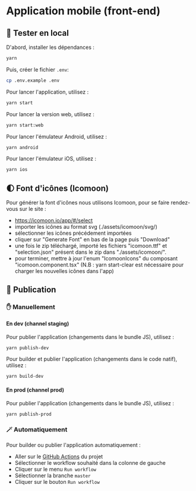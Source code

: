 # Application mobile (front-end)

## 🔨 Tester en local

D'abord, installer les dépendances :
```bash
yarn
```

Puis, créer le fichier `.env`:
```bash
cp .env.example .env
```

Pour lancer l'application, utilisez :
```bash
yarn start
```

Pour lancer la version web, utilisez :
```bash
yarn start:web
```

Pour lancer l'émulateur Android, utilisez :
```bash
yarn android
```

Pour lancer l'émulateur iOS, utilisez :
```bash
yarn ios
```

## 🌓 Font d'icônes (Icomoon)

Pour générer la font d'icônes nous utilisons Icomoon, pour se faire rendez-vous sur le site :
- https://icomoon.io/app/#/select  
- importer les icônes au format svg (./assets/icomoon/svg/)
- sélectionner les icônes précédement importées
- cliquer sur "Generate Font" en bas de la page puis "Download"
- une fois le zip téléchargé, importé les fichiers "icomoon.ttf" et "selection.json" présent dans le zip dans "./assets/icomoon/".
- pour terminer, mettre à jour l'enum "IcomoonIcons" du composant "icomoon.component.tsx"
(N.B : yarn start-clear est nécessaire pour charger les nouvelles icônes dans l'app)


## 🚀 Publication

### ✋ Manuellement

#### En dev (channel staging)

Pour publier l'application (changements dans le bundle JS), utilisez :
```bash
yarn publish-dev
```

Pour builder et publier l'application (changements dans le code natif), utilisez :
```bash
yarn build-dev
```

#### En prod (channel prod)

Pour publier l'application (changements dans le bundle JS), utilisez :
```bash
yarn publish-prod
```

### 🪄 Automatiquement

Pour builder ou publier l'application automatiquement :
- Aller sur le [GitHub Actions](https://github.com/SocialGouv/1000jours/actions) du projet
- Sélectionner le workflow souhaité dans la colonne de gauche
- Cliquer sur le menu `Run workflow`
- Sélectionner la branche `master`
- Cliquer sur le bouton `Run workflow`
